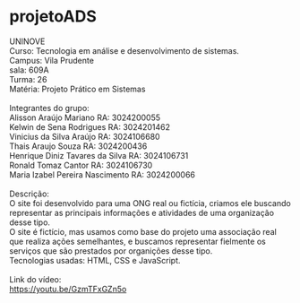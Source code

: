 # projetoADS 
UNINOVE </br>
Curso: Tecnologia em análise e desenvolvimento de sistemas. </br>
Campus: Vila Prudente </br>
sala: 609A </br>
Turma: 26 </br>
Matéria: Projeto Prático em Sistemas </br></br>
Integrantes do grupo: </br>
Alisson Araújo Mariano RA: 3024200055 </br>
Kelwin de Sena Rodrigues RA: 3024201462 </br>
Vinicius da Silva Araújo RA: 3024106680 </br>
Thais Araujo Souza RA: 3024200436 </br>
Henrique Diniz Tavares da Silva RA: 3024106731 </br>
Ronald Tomaz Cantor RA: 3024106730 </br>
Maria Izabel Pereira Nascimento RA: 3024200066 </br></br>
Descrição: </br>
O site foi desenvolvido para uma ONG real ou fictícia, criamos ele buscando representar as principais informações e atividades de uma organização desse tipo. </br>
O site é fictício, mas usamos como base do projeto uma associação real que realiza ações semelhantes, e buscamos representar fielmente os serviços que são prestados por organições desse tipo. </br>
Tecnologias usadas: HTML, CSS e JavaScript. </br></br>
Link do vídeo: </br>
https://youtu.be/GzmTFxGZn5o </br>


